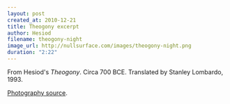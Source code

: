 ```yaml
---
layout: post
created_at: 2010-12-21
title: Theogony excerpt
author: Hesiod
filename: theogony-night
image_url: http://nullsurface.com/images/theogony-night.png
duration: "2:22"
---
```


From Hesiod's _Theogony_.  Circa 700 BCE.  Translated by Stanley Lombardo, 1993.

[Photography source](http://www.flickr.com/photos/afsilva/1369236656/).
